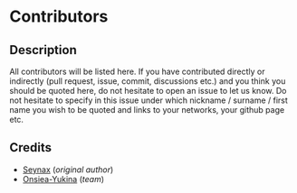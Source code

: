 # Contributors

## Description

All contributors will be listed here. If you have contributed directly or indirectly (pull request, issue, commit,
discussions etc.) and you think you should be quoted here, do not hesitate to open an issue to let us know. Do not
hesitate to specify in this issue under which nickname / surname / first name you wish to be quoted and links to your
networks, your github page etc.

## Credits

- [Seynax](https://github.com/Seynax) (*original author*)
- [Onsiea-Yukina](https://github.com/Onsiea-Yukina) (*team*)
